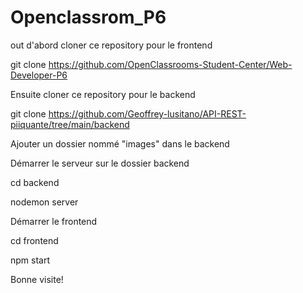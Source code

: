 # Openclassrom_P6
out d'abord cloner ce repository pour le frontend

git clone https://github.com/OpenClassrooms-Student-Center/Web-Developer-P6

Ensuite cloner ce repository pour le backend

git clone https://github.com/Geoffrey-lusitano/API-REST-piiquante/tree/main/backend

Ajouter un dossier nommé "images" dans le backend

Démarrer le serveur sur le dossier backend

cd backend

nodemon server

Démarrer le frontend

cd frontend

npm start

Bonne visite!
